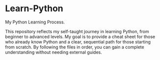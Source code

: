 # Learn-Python

My Python Learning Process.

This repository reflects my self-taught journey in learning Python, from beginner to advanced levels. My goal is to provide a cheat sheet for those who already know Python and a clear, sequential path for those starting from scratch. By following the files in order, you can gain a complete understanding without needing external guides.
